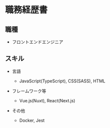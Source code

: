 # 職務経歴書

## 職種

- フロントエンドエンジニア

## スキル

- 言語

  - JavaScript(TypeScript), CSS(SASS), HTML

- フレームワーク等

  - Vue.js(Nuxt), React(Next.js)

- その他
  - Docker, Jest
